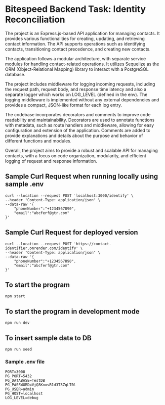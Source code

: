 # Bitespeed Backend Task: Identity Reconciliation

The project is an Express.js-based API application for managing contacts. It provides various functionalities for creating, updating, and retrieving contact information. The API supports operations such as identifying contacts, transitioning contact precedence, and creating new contacts.

The application follows a modular architecture, with separate service modules for handling contact-related operations. It utilizes Sequelize as the ORM (Object-Relational Mapping) library to interact with a PostgreSQL database.

The project includes middleware for logging incoming requests, including the request path, request body, and response time latency and also a separate logger which works on LOG_LEVEL (defined in the env). The logging middleware is implemented without any external dependencies and provides a compact, JSON-like format for each log entry.

The codebase incorporates decorators and comments to improve code readability and maintainability. Decorators are used to annotate functions with metadata, such as route handlers and middleware, allowing for easy configuration and extension of the application. Comments are added to provide explanations and details about the purpose and behavior of different functions and modules.

Overall, the project aims to provide a robust and scalable API for managing contacts, with a focus on code organization, modularity, and efficient logging of request and response information.

## Sample Curl Request when running locally using sample .env

```
curl --location --request POST 'localhost:3000/identify' \
--header 'Content-Type: application/json' \
--data-raw '{
    "phoneNumber":"+1234567890",
    "email":"abcferf@gtr.com"
}'
```

## Sample Curl Request for deployed version

```
curl --location --request POST 'https://contact-identifier.onrender.com/identify' \
--header 'Content-Type: application/json' \
--data-raw '{
    "phoneNumber":"+1234567890",
    "email":"abcferf@gtr.com"
}'
```

## To start the program

```
npm start
```

## To start the program in development mode

```
npm run dev
```

## To insert sample data to DB

```
npm run seed
```

### Sample .env file

```
PORT=3000
PG_PORT=5432
PG_DATABASE=TestDB
PG_PASSWORD=VjQ8KnxsR1d3T3ZqLT0l
PG_USER=admin
PG_HOST=localhost
LOG_LEVEL=debug
```
